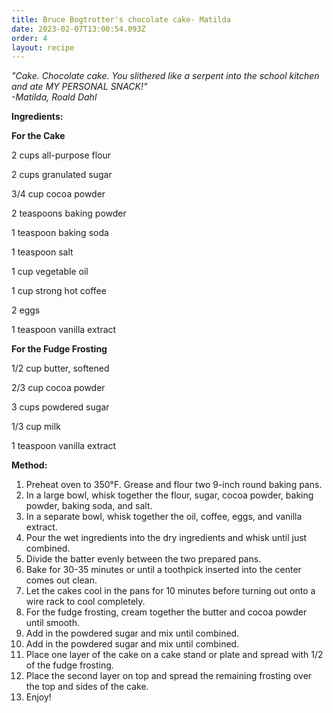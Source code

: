 ```yaml
---
title: Bruce Bogtrotter's chocolate cake- Matilda
date: 2023-02-07T13:00:54.093Z
order: 4
layout: recipe
---
```

*"Cake. Chocolate cake. You slithered like a serpent into the school kitchen and ate MY PERSONAL SNACK!"*\
*\-Matilda, Roald Dahl* 

**Ingredients:**

**For the Cake**

2 cups all-purpose flour 

2 cups granulated sugar 

3/4 cup cocoa powder 

2 teaspoons baking powder  

1 teaspoon baking soda 

1 teaspoon salt 

1 cup vegetable oil 

1 cup strong hot coffee 

2 eggs

1 teaspoon vanilla extract

**For the Fudge Frosting** 

1/2 cup butter, softened

2/3 cup cocoa powder

3 cups powdered sugar

1/3 cup milk

1 teaspoon vanilla extract

**Method:**

1. Preheat oven to 350°F. Grease and flour two 9-inch round baking pans.
2. In a large bowl, whisk together the flour, sugar, cocoa powder, baking powder, baking soda, and salt.
3. In a separate bowl, whisk together the oil, coffee, eggs, and vanilla extract.
4. Pour the wet ingredients into the dry ingredients and whisk until just combined.
5. Divide the batter evenly between the two prepared pans.
6. Bake for 30-35 minutes or until a toothpick inserted into the center comes out clean.
7. Let the cakes cool in the pans for 10 minutes before turning out onto a wire rack to cool completely.
8. For the fudge frosting, cream together the butter and cocoa powder until smooth.
9. Add in the powdered sugar and mix until combined.
10. Add in the powdered sugar and mix until combined.
11. Place one layer of the cake on a cake stand or plate and spread with 1/2 of the fudge frosting.
12. Place the second layer on top and spread the remaining frosting over the top and sides of the cake.
13. Enjoy!